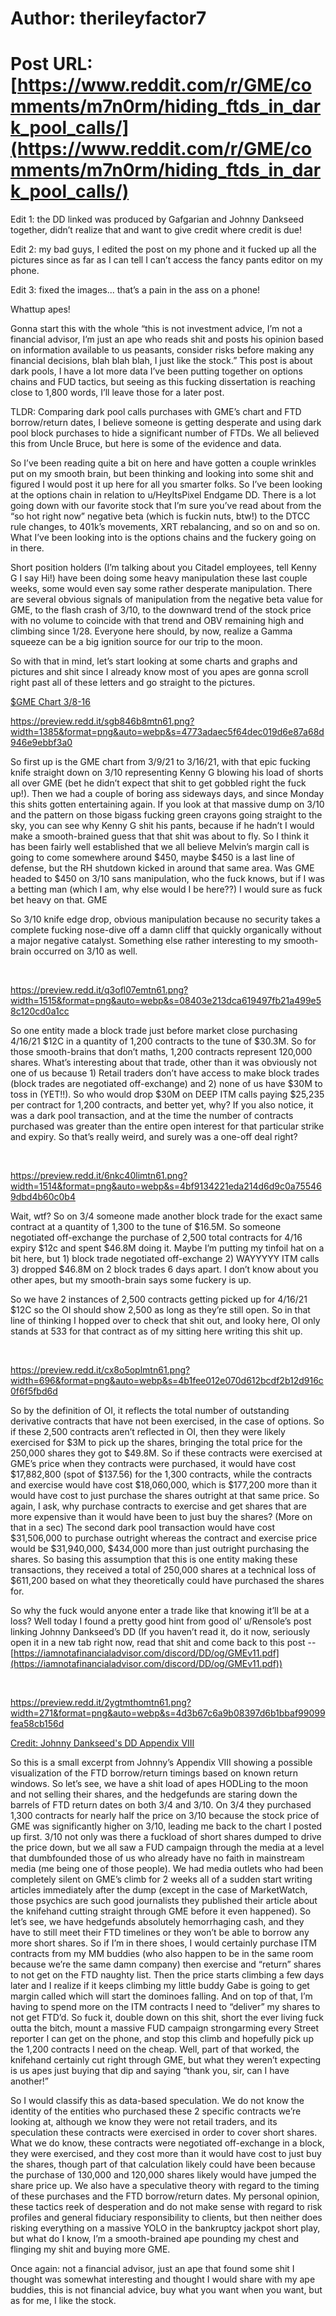 # Author: therileyfactor7
# Post URL: [https://www.reddit.com/r/GME/comments/m7n0rm/hiding_ftds_in_dark_pool_calls/](https://www.reddit.com/r/GME/comments/m7n0rm/hiding_ftds_in_dark_pool_calls/)


Edit 1: the DD linked was produced by Gafgarian and Johnny Dankseed together, didn’t realize that and want to give credit where credit is due!

Edit 2: my bad guys, I edited the post on my phone and it fucked up all the pictures since as far as I can tell I can’t access the fancy pants editor on my phone.

Edit 3: fixed the images... that’s a pain in the ass on a phone!

Whattup apes!

Gonna start this with the whole “this is not investment advice, I’m not a financial advisor, I’m just an ape who reads shit and posts his opinion based on information available to us peasants, consider risks before making any financial decisions, blah blah blah, I just like the stock.” This post is about dark pools, I have a lot more data I’ve been putting together on options chains and FUD tactics, but seeing as this fucking dissertation is reaching close to 1,800 words, I’ll leave those for a later post.

TLDR: Comparing dark pool calls purchases with GME’s chart and FTD borrow/return dates, I believe someone is getting desperate and using dark pool block purchases to hide a significant number of FTDs. We all believed this from Uncle Bruce, but here is some of the evidence and data.

So I’ve been reading quite a bit on here and have gotten a couple wrinkles put on my smooth brain, but been thinking and looking into some shit and figured I would post it up here for all you smarter folks. So I’ve been looking at the options chain in relation to u/HeyItsPixel Endgame DD. There is a lot going down with our favorite stock that I’m sure you’ve read about from the “so hot right now” negative beta (which is fuckin nuts, btw!) to the DTCC rule changes, to 401k’s movements, XRT rebalancing, and so on and so on. What I’ve been looking into is the options chains and the fuckery going on in there.

Short position holders (I’m talking about you Citadel employees, tell Kenny G I say Hi!) have been doing some heavy manipulation these last couple weeks, some would even say some rather desperate manipulation. There are several obvious signals of manipulation from the negative beta value for GME, to the flash crash of 3/10, to the downward trend of the stock price with no volume to coincide with that trend and OBV remaining high and climbing since 1/28. Everyone here should, by now, realize a Gamma squeeze can be a big ignition source for our trip to the moon.

So with that in mind, let’s start looking at some charts and graphs and pictures and shit since I already know most of you apes are gonna scroll right past all of these letters and go straight to the pictures.

  
[$GME Chart 3/8-16](https://preview.redd.it/jwridmp87rn61.png?width=1385&format=png&auto=webp&s=3918ae691dcd5a1e61a547c38df62491166ad2f4) 

https://preview.redd.it/sgb846b8mtn61.png?width=1385&format=png&auto=webp&s=4773adaec5f64dec019d6e87a68d946e9ebbf3a0

So first up is the GME chart from 3/9/21 to 3/16/21, with that epic fucking knife straight down on 3/10 representing Kenny G blowing his load of shorts all over GME (bet he didn’t expect that shit to get gobbled right the fuck up!). Then we had a couple of boring ass sideways days, and since Monday this shits gotten entertaining again. If you look at that massive dump on 3/10 and the pattern on those bigass fucking green crayons going straight to the sky, you can see why Kenny G shit his pants, because if he hadn’t I would make a smooth-brained guess that that shit was about to fly. So I think it has been fairly well established that we all believe Melvin’s margin call is going to come somewhere around $450, maybe $450 is a last line of defense, but the RH shutdown kicked in around that same area. Was GME headed to $450 on 3/10 sans manipulation, who the fuck knows, but if I was a betting man (which I am, why else would I be here??) I would sure as fuck bet heavy on that. GME

So 3/10 knife edge drop, obvious manipulation because no security takes a complete fucking nose-dive off a damn cliff that quickly organically without a major negative catalyst. Something else rather interesting to my smooth-brain occurred on 3/10 as well.

&#x200B;

https://preview.redd.it/q3ofl07emtn61.png?width=1515&format=png&auto=webp&s=08403e213dca619497fb21a499e58c120cd0a1cc

So one entity made a block trade just before market close purchasing 4/16/21 $12C in a quantity of 1,200 contracts to the tune of $30.3M. So for those smooth-brains that don’t maths, 1,200 contracts represent 120,000 shares. What’s interesting about that trade, other than it was obviously not one of us because 1) Retail traders don’t have access to make block trades (block trades are negotiated off-exchange) and 2) none of us have $30M to toss in (YET!!). So who would drop $30M on DEEP ITM calls paying $25,235 per contract for 1,200 contracts, and better yet, why? If you also notice, it was a dark pool transaction, and at the time the number of contracts purchased was greater than the entire open interest for that particular strike and expiry. So that’s really weird, and surely was a one-off deal right?

&#x200B;

https://preview.redd.it/6nkc40limtn61.png?width=1514&format=png&auto=webp&s=4bf9134221eda214d6d9c0a755469dbd4b60c0b4

Wait, wtf? So on 3/4 someone made another block trade for the exact same contract at a quantity of 1,300 to the tune of $16.5M. So someone negotiated off-exchange the purchase of 2,500 total contracts for 4/16 expiry $12c and spent $46.8M doing it. Maybe I’m putting my tinfoil hat on a bit here, but 1) block trade negotiated off-exchange 2) WAYYYYY ITM calls 3) dropped $46.8M on 2 block trades 6 days apart. I don’t know about you other apes, but my smooth-brain says some fuckery is up.

So we have 2 instances of 2,500 contracts getting picked up for 4/16/21 $12C so the OI should show 2,500 as long as they’re still open. So in that line of thinking I hopped over to check that shit out, and looky here, OI only stands at 533 for that contract as of my sitting here writing this shit up.

&#x200B;

https://preview.redd.it/cx8o5oplmtn61.png?width=696&format=png&auto=webp&s=4b1fee012e070d612bcdf2b12d916c0f6f5fbd6d

So by the definition of OI, it reflects the total number of outstanding derivative contracts that have not been exercised, in the case of options. So if these 2,500 contracts aren’t reflected in OI, then they were likely exercised for $3M to pick up the shares, bringing the total price for the 250,000 shares they got to $49.8M. So if these contracts were exercised at GME’s price when they contracts were purchased, it would have cost $17,882,800 (spot of $137.56) for the 1,300 contracts, while the contracts and exercise would have cost $18,060,000, which is $177,200 more than it would have cost to just purchase the shares outright at that same price. So again, I ask, why purchase contracts to exercise and get shares that are more expensive than it would have been to just buy the shares? (More on that in a sec) The second dark pool transaction would have cost $31,506,000 to purchase outright whereas the contract and exercise price would be $31,940,000, $434,000 more than just outright purchasing the shares. So basing this assumption that this is one entity making these transactions, they received a total of 250,000 shares at a technical loss of $611,200 based on what they theoretically could have purchased the shares for.

So why the fuck would anyone enter a trade like that knowing it’ll be at a loss? Well today I found a pretty good hint from good ol’ u/Rensole’s post linking Johnny Dankseed’s DD (If you haven’t read it, do it now, seriously open it in a new tab right now, read that shit and come back to this post -- [https://iamnotafinancialadvisor.com/discord/DD/og/GMEv11.pdf](https://iamnotafinancialadvisor.com/discord/DD/og/GMEv11.pdf))

&#x200B;

https://preview.redd.it/2ygtmthomtn61.png?width=271&format=png&auto=webp&s=4d3b67c6a9b08397d6b1bbaf99099fea58cb156d

[Credit: Johnny Dankseed's DD Appendix VIII](https://preview.redd.it/uolgiko28rn61.png?width=271&format=png&auto=webp&s=2b2ac683806e2ab470f4aea5ac92506539af5037)

So this is a small excerpt from Johnny’s Appendix VIII showing a possible visualization of the FTD borrow/return timings based on known return windows. So let’s see, we have a shit load of apes HODLing to the moon and not selling their shares, and the hedgefunds are staring down the barrels of FTD return dates on both 3/4 and 3/10. On 3/4 they purchased 1,300 contracts for nearly half the price on 3/10 because the stock price of GME was significantly higher on 3/10, leading me back to the chart I posted up first. 3/10 not only was there a fuckload of short shares dumped to drive the price down, but we all saw a FUD campaign through the media at a level that dumbfounded those of us who already have no faith in mainstream media (me being one of those people). We had media outlets who had been completely silent on GME’s climb for 2 weeks all of a sudden start writing articles immediately after the dump (except in the case of MarketWatch, those psychics are such good journalists they published their article about the knifehand cutting straight through GME before it even happened). So let’s see, we have hedgefunds absolutely hemorrhaging cash, and they have to still meet their FTD timelines or they won’t be able to borrow any more short shares. So if I’m in there shoes, I would certainly purchase ITM contracts from my MM buddies (who also happen to be in the same room because we’re the same damn company) then exercise and “return” shares to not get on the FTD naughty list. Then the price starts climbing a few days later and I realize if it keeps climbing my little buddy Gabe is going to get margin called which will start the dominoes falling. And on top of that, I’m having to spend more on the ITM contracts I need to “deliver” my shares to not get FTD’d. So fuck it, double down on this shit, short the ever living fuck outta the bitch, mount a massive FUD campaign strongarming every Street reporter I can get on the phone, and stop this climb and hopefully pick up the 1,200 contracts I need on the cheap. Well, part of that worked, the knifehand certainly cut right through GME, but what they weren’t expecting is us apes just buying that dip and saying “thank you, sir, can I have another!”

So I would classify this as data-based speculation. We do not know the identity of the entities who purchased these 2 specific contracts we’re looking at, although we know they were not retail traders, and its speculation these contracts were exercised in order to cover short shares. What we do know, these contracts were negotiated off-exchange in a block, they were exercised, and they cost more than it would have cost to just buy the shares, though part of that calculation likely could have been because the purchase of 130,000 and 120,000 shares likely would have jumped the share price up. We also have a speculative theory with regard to the timing of these purchases and the FTD borrow/return dates. My personal opinion, these tactics reek of desperation and do not make sense with regard to risk profiles and general fiduciary responsibility to clients, but then neither does risking everything on a massive YOLO in the bankruptcy jackpot short play, but what do I know, I’m a smooth-brained ape pounding my chest and flinging my shit and buying more GME.

Once again: not a financial advisor, just an ape that found some shit I thought was somewhat interesting and thought I would share with my ape buddies, this is not financial advice, buy what you want when you want, but as for me, I like the stock.